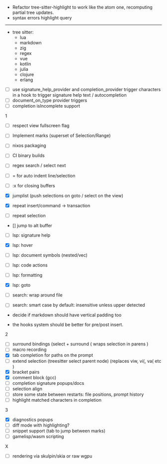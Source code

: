 - Refactor tree-sitter-highlight to work like the atom one, recomputing partial tree updates.
- syntax errors highlight query

------

- tree sitter:
  - lua
  - markdown
  - zig
  - regex
  - vue
  - kotlin
  - julia
  - clojure
  - erlang

- [ ] use signature_help_provider and completion_provider trigger characters in
    a hook to trigger signature help text / autocompletion
- [ ] document_on_type provider triggers
- [ ] completion isIncomplete support

1
- [ ] respect view fullscreen flag
- [ ] Implement marks (superset of Selection/Range)
- [ ] nixos packaging
- [ ] CI binary builds

- [ ] regex search / select next
- [ ] = for auto indent line/selection
- [ ]  :x for closing buffers

- [x] jumplist (push selections on goto / select on the view)
- [x] repeat insert/command -> transaction
- [ ] repeat selection

- [] jump to alt buffer

- [ ] lsp: signature help
- [x] lsp: hover
- [ ] lsp: document symbols (nested/vec)
- [ ] lsp: code actions
- [ ] lsp: formatting
- [x] lsp: goto

- [ ] search: wrap around file
- [ ] search: smart case by default: insensitive unless upper detected

- decide if markdown should have vertical padding too

- the hooks system should be better for pre/post insert.

2
- [ ] surround bindings (select + surround ( wraps selection in parens )
- [ ] macro recording
- [x] tab completion for paths on the prompt
- [ ] extend selection (treesitter select parent node) (replaces viw, vi(, va( etc )
- [x] bracket pairs
- [x] comment block (gcc)
- [ ] completion signature popups/docs
- [ ] selection align
- [ ] store some state between restarts: file positions, prompt history
- [ ] highlight matched characters in completion

3
- [x] diagnostics popups
- [ ] diff mode with highlighting?
- [ ] snippet support (tab to jump between marks)
- [ ] gamelisp/wasm scripting

X
- [ ] rendering via skulpin/skia or raw wgpu
